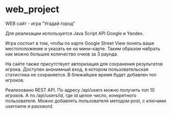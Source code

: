 # web_project

WEB сайт - игра "Угадай город"

Для реализации используется Java Script API Google и Yandex.

Игра состоит в том, чтобы по карте Google Street View понять ваше местоположение и указать ее на мини-карте.
Таким образом набрать как можно большее количество очков за 3 раунда.

На сайте также присутствует авторизация для сохранения результатов игрока. Доступен анонимный вход, в котором пользовательская статистика не сохраняется.
В ближайшее время будет добавлен топ игроков.

Реализовано REST API. По адресу /api/users можно получить топ 10 игроков. А по /api/users/id, где id целое число, конкретного пользователя.
Можно добавлять пользователя методом post, с ключами username и password.
